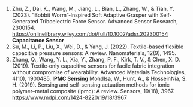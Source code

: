 1. Zhu, Z., Dai, K., Wang, M., Jiang, L., Bian, L., Zhang, W., & Tian, Y. (2023). “Bobbit Worm”‐Inspired Soft Adaptive Grasper with Self‐Generated Triboelectric Force Sensor. Advanced Sensor Research, 2300154. https://onlinelibrary.wiley.com/doi/full/10.1002/adsr.202300154
**Capacitance Sensor**
1. Su, M., Li, P., Liu, X., Wei, D., & Yang, J. (2022). Textile-based flexible capacitive pressure sensors: A review. Nanomaterials, 12(9), 1495.
2. Zhang, Q., Wang, Y. L., Xia, Y., Zhang, P. F., Kirk, T. V., & Chen, X. D. (2019). Textile‐only capacitive sensors for facile fabric integration without compromise of wearability. Advanced Materials Technologies, 4(10), 1900485.
**IPMC Sensing**
MohdIsa, W., Hunt, A., & HosseinNia, S. H. (2019). Sensing and self-sensing actuation methods for ionic polymer–metal composite (ipmc): A review. Sensors, 19(18), 3967. https://www.mdpi.com/1424-8220/19/18/3967
